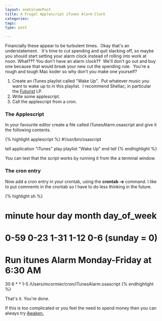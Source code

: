 ```yaml
--- 
layout: oneColumnPost
title: A Frugal Applescript iTunes Alarm Clock
categories: 
tags: 
type: post

---
```


Financially these appear to be turbulent times.  Okay that's an understatement.   It's time to cut spending and quit slacking off, so maybe you should start setting your alarm clock instead of rolling into work at noon. What‽‽‽ You don't have an alarm clock‽‽  We'll don't go out and buy one because that would break your new cut the spending rule.  You're a rough and tough Mac koder so why don't you make one yourself?

1. Create an iTunes playlist called "Wake Up".  Put whatever music you want to wake up to in this playlist.  I recommend Shellac; in particular the <a href="http://petdance.com/actionpark/shellac/discography/futurist/">Futurist</a> LP.
2. Write some applescript.
3. Call the applescript from a cron.

### The Applescript

In your favourite editor create a file called iTunesAlarm.osascript and give it the following contents.

{% highlight applescript %}
#!/usr/bin/osascript

tell application "iTunes"
	play playlist "Wake Up"
end tell
{% endhighlight %}

You can test that the script works by running it from the a terminal window.

### The cron entry

Now add a cron entry in your crontab, using the <strong>crontab -e</strong> command.  I like to put comments in the crontab so I have to do less thinking in the future.

{% highlight sh %}
# minute      hour     day     month     day_of_week
# 0-59        0-23    1-31    1-12    0-6 (sunday = 0)
#
# Run itunes Alarm Monday-Friday at 6:30 AM
30 6 * * 1-5 /Users/mcormier/cron/iTunesAlarm.osascript
{% endhighlight %}

That's it.  You're done.

If this is too complicated or you feel the need to spend money then you can always try <a href="http://www.embraceware.com/software/awaken/">Awaken.
</a>

